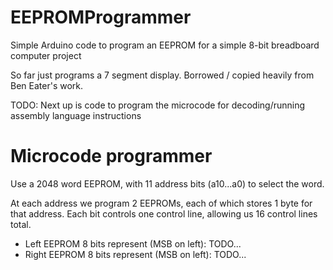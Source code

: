 # EEPROMProgrammer
Simple Arduino code to program an EEPROM for a simple 8-bit breadboard computer project

So far just programs a 7 segment display. Borrowed / copied heavily from Ben Eater's work.

TODO: Next up is code to program the microcode for decoding/running assembly language instructions


# Microcode programmer
Use a 2048 word EEPROM, with 11 address bits (a10...a0) to select the word.

At each address we program 2 EEPROMs, each of which stores 1 byte for
that address. Each bit controls one control line, allowing us 16 control
lines total.

* Left EEPROM 8 bits represent (MSB on left): TODO...
* Right EEPROM 8 bits represent (MSB on left): TODO...
